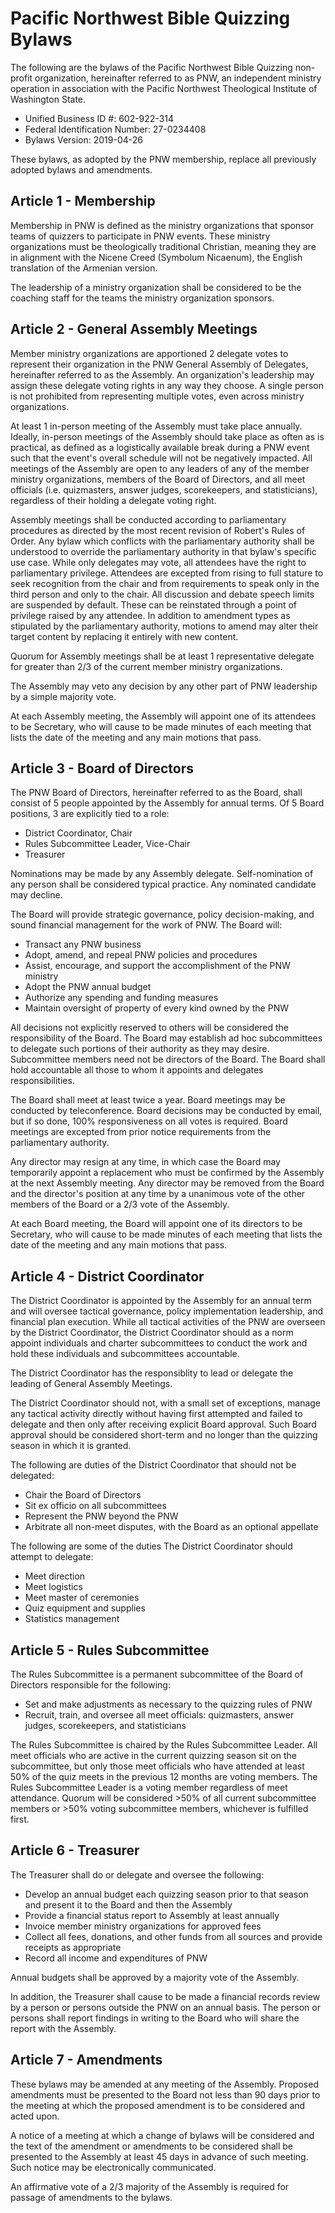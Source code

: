 # Pacific Northwest Bible Quizzing Bylaws

The following are the bylaws of the Pacific Northwest Bible Quizzing non-profit organization, hereinafter referred to as PNW, an independent ministry operation in association with the Pacific Northwest Theological Institute of Washington State.

- Unified Business ID #: 602-922-314
- Federal Identification Number: 27-0234408
- Bylaws Version: 2019-04-26

These bylaws, as adopted by the PNW membership, replace all previously adopted bylaws and amendments.

## Article 1 - Membership

Membership in PNW is defined as the ministry organizations that sponsor teams of quizzers to participate in PNW events. These ministry organizations must be theologically traditional Christian, meaning they are in alignment with the Nicene Creed (Symbolum Nicaenum), the English translation of the Armenian version.

The leadership of a ministry organization shall be considered to be the coaching staff for the teams the ministry organization sponsors.

## Article 2 - General Assembly Meetings

Member ministry organizations are apportioned 2 delegate votes to represent their organization in the PNW General Assembly of Delegates, hereinafter referred to as the Assembly. An organization's leadership may assign these delegate voting rights in any way they choose. A single person is not prohibited from representing multiple votes, even across ministry organizations.

At least 1 in-person meeting of the Assembly must take place annually. Ideally, in-person meetings of the Assembly should take place as often as is practical, as defined as a logistically available break during a PNW event such that the event's overall schedule will not be negatively impacted. All meetings of the Assembly are open to any leaders of any of the member ministry organizations, members of the Board of Directors, and all meet officials (i.e. quizmasters, answer judges, scorekeepers, and statisticians), regardless of their holding a delegate voting right.

Assembly meetings shall be conducted according to parliamentary procedures as directed by the most recent revision of Robert's Rules of Order. Any bylaw which conflicts with the parliamentary authority shall be understood to override the parliamentary authority in that bylaw's specific use case. While only delegates may vote, all attendees have the right to parliamentary privilege. Attendees are excepted from rising to full stature to seek recognition from the chair and from requirements to speak only in the third person and only to the chair. All discussion and debate speech limits are suspended by default. These can be reinstated through a point of privilege raised by any attendee. In addition to amendment types as stipulated by the parliamentary authority, motions to amend may alter their target content by replacing it entirely with new content.

Quorum for Assembly meetings shall be at least 1 representative delegate for greater than 2/3 of the current member ministry organizations.

The Assembly may veto any decision by any other part of PNW leadership by a simple majority vote.

At each Assembly meeting, the Assembly will appoint one of its attendees to be Secretary, who will cause to be made minutes of each meeting that lists the date of the meeting and any main motions that pass.

## Article 3 - Board of Directors

The PNW Board of Directors, hereinafter referred to as the Board, shall consist of 5 people appointed by the Assembly for annual terms.  Of 5 Board positions, 3 are explicitly tied to a role:

- District Coordinator, Chair
- Rules Subcommittee Leader, Vice-Chair
- Treasurer

Nominations may be made by any Assembly delegate. Self-nomination of any person shall be considered typical practice. Any nominated candidate may decline.

The Board will provide strategic governance, policy decision-making, and sound financial management for the work of PNW. The Board will:

- Transact any PNW business
- Adopt, amend, and repeal PNW policies and procedures
- Assist, encourage, and support the accomplishment of the PNW ministry
- Adopt the PNW annual budget
- Authorize any spending and funding measures
- Maintain oversight of property of every kind owned by the PNW

All decisions not explicitly reserved to others will be considered the responsibility of the Board. The Board may establish ad hoc subcommittees to delegate such portions of their authority as they may desire. Subcommittee members need not be directors of the Board. The Board shall hold accountable all those to whom it appoints and delegates responsibilities.

The Board shall meet at least twice a year. Board meetings may be conducted by teleconference. Board decisions may be conducted by email, but if so done, 100% responsiveness on all votes is required. Board meetings are excepted from prior notice requirements from the parliamentary authority.

Any director may resign at any time, in which case the Board may temporarily appoint a replacement who must be confirmed by the Assembly at the next Assembly meeting. Any director may be removed from the Board and the director's position at any time by a unanimous vote of the other members of the Board or a 2/3 vote of the Assembly.

At each Board meeting, the Board will appoint one of its directors to be Secretary, who will cause to be made minutes of each meeting that lists the date of the meeting and any main motions that pass.

## Article 4 - District Coordinator

The District Coordinator is appointed by the Assembly for an annual term and will oversee tactical governance, policy implementation leadership, and financial plan execution. While all tactical activities of the PNW are overseen by the District Coordinator, the District Coordinator should as a norm appoint individuals and charter subcommittees to conduct the work and hold these individuals and subcommittees accountable.

The District Coordinator has the responsiblity to lead or delegate the leading of General Assembly Meetings.

The District Coordinator should not, with a small set of exceptions, manage any tactical activity directly without having first attempted and failed to delegate and then only after receiving explicit Board approval. Such Board approval should be considered short-term and no longer than the quizzing season in which it is granted.

The following are duties of the District Coordinator that should not be delegated:

- Chair the Board of Directors
- Sit ex officio on all subcommittees
- Represent the PNW beyond the PNW
- Arbitrate all non-meet disputes, with the Board as an optional appellate

The following are some of the duties The District Coordinator should attempt to delegate:

- Meet direction
- Meet logistics
- Meet master of ceremonies
- Quiz equipment and supplies
- Statistics management

## Article 5 - Rules Subcommittee

The Rules Subcommittee is a permanent subcommittee of the Board of Directors responsible for the following:

- Set and make adjustments as necessary to the quizzing rules of PNW
- Recruit, train, and oversee all meet officials: quizmasters, answer judges, scorekeepers, and statisticians

The Rules Subcommittee is chaired by the Rules Subcommittee Leader. All meet officials who are active in the current quizzing season sit on the subcommittee, but only those meet officials who have attended at least 50% of the quiz meets in the previous 12 months are voting members. The Rules Subcommittee Leader is a voting member regardless of meet attendance. Quorum will be considered >50% of all current subcommittee members or >50% voting subcommittee members, whichever is fulfilled first.

## Article 6 - Treasurer

The Treasurer shall do or delegate and oversee the following:

- Develop an annual budget each quizzing season prior to that season and present it to the Board and then the Assembly
- Provide a financial status report to Assembly at least annually
- Invoice member ministry organizations for approved fees
- Collect all fees, donations, and other funds from all sources and provide receipts as appropriate
- Record all income and expenditures of PNW

Annual budgets shall be approved by a majority vote of the Assembly.

In addition, the Treasurer shall cause to be made a financial records review by a person or persons outside the PNW on an annual basis. The person or persons shall report findings in writing to the Board who will share the report with the Assembly.

## Article 7 - Amendments

These bylaws may be amended at any meeting of the Assembly. Proposed amendments must be presented to the Board not less than 90 days prior to the meeting at which the proposed amendment is to be considered and acted upon.

A notice of a meeting at which a change of bylaws will be considered and the text of the amendment or amendments to be considered shall be presented to the Assembly at least 45 days in advance of such meeting. Such notice may be electronically communicated.

An affirmative vote of a 2/3 majority of the Assembly is required for passage of amendments to the bylaws.
